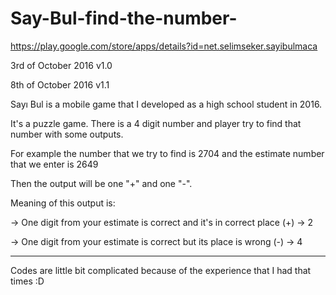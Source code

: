 # Say-Bul-find-the-number-

https://play.google.com/store/apps/details?id=net.selimseker.sayibulmaca

3rd of October 2016 v1.0

8th of October 2016 v1.1

Sayı Bul is a mobile game that I developed as a high school student in 2016.

It's a puzzle game. There is a 4 digit number and player try to find that number with some outputs.

For example the number that we try to find is 2704 and the estimate number that we enter is 2649

Then the output will be one "+" and one "-". 

Meaning of this output is:

-> One digit from your estimate is correct and it's in correct place (+) -> 2

-> One digit from your estimate is correct but its place is wrong (-) -> 4
                            
 ---
  
  
Codes are little bit complicated because of the experience that I had that times :D


